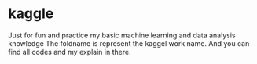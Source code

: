 # kaggle
Just for fun and practice my basic machine learning and data analysis knowledge
The foldname is represent the kaggel work name.
And you can find all codes and my explain in there.
